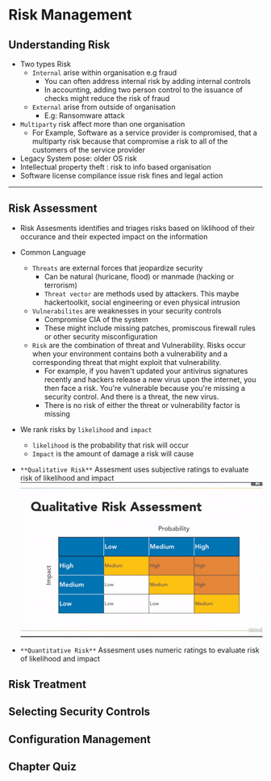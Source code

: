 # Risk Management
## Understanding Risk
- Two types Risk
  - `Internal` arise within organisation e.g fraud
    - You can often address internal risk by adding internal controls
    - In accounting, adding two person control to the issuance of checks might reduce the risk of fraud
  - `External` arise from outside of organisation
    - E.g: Ransomware attack
- `Multiparty` risk affect more than one organisation
  - For Example, Software as a service provider is compromised, that a multiparty risk because that compromise a risk to all of the customers of the service provider
- Legacy System pose: older OS risk
- Intellectual property theft : risk to info based organisation
- Software license compilance issue risk fines and legal action
____
## Risk Assessment
- Risk Assesments identifies and triages risks based on liklihood of their occurance and their expected impact on the information
- Common Language
  - `Threats` are external forces that jeopardize security
    - Can be natural (huricane, flood) or manmade (hacking or terrorism)
    - `Threat vector` are methods used by attackers. This maybe hackertoolkit, social engineering or even physical intrusion
  - `Vulnerabilites` are weaknesses in your security controls
    - Compromise CIA of the system
    - These might include missing patches, promiscous firewall rules or other security misconfiguration
  - `Risk` are the combination of threat and Vulnerability. Risks occur when your environment contains both a vulnerability and a corresponding threat that might exploit that vulnerability. 
    - For example, if you haven't updated your antivirus signatures recently and hackers release a new virus upon the internet, you then face a risk. You're vulnerable because you're missing a security control. And there is a threat, the new virus. 
    - There is no risk of either the threat or vulnerability factor is missing
- We rank risks by `likelihood` and `impact`
    - `likelihood` is the probability that risk will occur
    - `Impact` is the amount of damage a risk will cause
- `**Qualitative Risk**` Assesment uses subjective ratings to evaluate risk of likelihood and impact
![image](Image/QualitativeRiskAssesment.png)

- `**Quantitative Risk**` Assesment uses numeric ratings to evaluate risk of likelihood and impact


## Risk Treatment
## Selecting Security Controls
## Configuration Management
## Chapter Quiz
